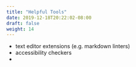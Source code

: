 ```yaml
---
title: "Helpful Tools"
date: 2019-12-18T20:22:02-08:00
draft: false
weight: 14
---
```



- text editor extensions (e.g. markdown linters)
- accessibility checkers
- 
